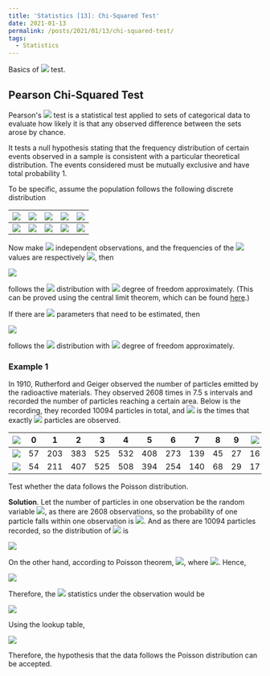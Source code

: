 ```yaml
---
title: 'Statistics [13]: Chi-Squared Test'
date: 2021-01-13
permalink: /posts/2021/01/13/chi-squared-test/
tags:
  - Statistics
---
```


Basics of <img src="https://render.githubusercontent.com/render/math?math=\chi^2"> test.

## Pearson Chi-Squared Test
Pearson's <img src="https://render.githubusercontent.com/render/math?math=\chi^2"> test is a statistical test applied to sets of categorical data to evaluate how likely it is that any observed difference between the sets arose by chance.

It tests a null hypothesis stating that the frequency distribution of certain events observed in a sample is consistent with a particular theoretical distribution. The events considered must be mutually exclusive and have total probability 1.

To be specific, assume the population follows the following discrete distribution

| <img src="https://render.githubusercontent.com/render/math?math=X"> | <img src="https://render.githubusercontent.com/render/math?math=x_1">  | <img src="https://render.githubusercontent.com/render/math?math=x_2">  | <img src="https://render.githubusercontent.com/render/math?math=\cdots">  | <img src="https://render.githubusercontent.com/render/math?math=x_k">  |
|---|---|---|---|---|
| <img src="https://render.githubusercontent.com/render/math?math=P"> | <img src="https://render.githubusercontent.com/render/math?math=p_1">  | <img src="https://render.githubusercontent.com/render/math?math=p_2">  | <img src="https://render.githubusercontent.com/render/math?math=\cdots">  | <img src="https://render.githubusercontent.com/render/math?math=p_k">  |

Now make <img src="https://render.githubusercontent.com/render/math?math=n"> independent observations, and the frequencies of the <img src="https://render.githubusercontent.com/render/math?math=k"> values are respectively <img src="https://render.githubusercontent.com/render/math?math=N_i (i=1,2,...,k">, then

<img src="https://render.githubusercontent.com/render/math?math=X = {\displaystyle \sum_{i=1}^k\dfrac{(N_i-np_i)^2}{np_i}}">

follows the <img src="https://render.githubusercontent.com/render/math?math=\chi^2"> distribution with <img src="https://render.githubusercontent.com/render/math?math=k-1"> degree of freedom approximately. (This can be proved using the central limit theorem, which can be found [here](https://en.wikipedia.org/wiki/Pearson%27s_chi-squared_test#Derivation).)

If there are <img src="https://render.githubusercontent.com/render/math?math=s"> parameters that need to be estimated, then 

<img src="https://render.githubusercontent.com/render/math?math=X = {\displaystyle \sum_{i=1}^k\dfrac{(N_i-np_i)^2}{np_i}}">

follows the <img src="https://render.githubusercontent.com/render/math?math=\chi^2"> distribution with <img src="https://render.githubusercontent.com/render/math?math=k-s-1"> degree of freedom approximately.

### Example 1
In 1910, Rutherford and Geiger observed the number of particles emitted by the radioactive materials. They observed 2608 times in 7.5 s intervals and recorded the number of particles reaching a certain area. Below is the recording, they recorded 10094 particles in total, and <img src="https://render.githubusercontent.com/render/math?math=n_k"> is the times that exactly <img src="https://render.githubusercontent.com/render/math?math=k"> particles are observed. 

| <img src="https://render.githubusercontent.com/render/math?math=k"> |  0 |  1  |  2  |  3  |  4  |  5  |  6  |  7  |  8 |  9 | <img src="https://render.githubusercontent.com/render/math?math=\geq 10"> |
|:-:|:--:|:---:|:---:|:---:|:---:|:---:|:---:|:---:|:--:|:--:|:--:|
| <img src="https://render.githubusercontent.com/render/math?math=n_k"> | 57 | 203 | 383 | 525 | 532 | 408 | 273 | 139 | 45 | 27 | 16 |
| <img src="https://render.githubusercontent.com/render/math?math=n\cdot \hat{p}_k"> | 54 | 211 | 407 | 525 | 508 | 394 | 254 | 140 | 68 | 29 | 17 |

Test whether the data follows the Poisson distribution.

__Solution__. Let the number of particles in one observation be the random variable <img src="https://render.githubusercontent.com/render/math?math=X">, as there are 2608 observations, so the probability of one particle falls within one observation is <img src="https://render.githubusercontent.com/render/math?math=\dfrac{1}{2608}">. And as there are 10094 particles recorded, so the distribution of <img src="https://render.githubusercontent.com/render/math?math=X"> is 

<img src="https://render.githubusercontent.com/render/math?math=X \sim B\left(10094, \dfrac{1}{2608}\right)">

On the other hand, according to Poisson theorem, <img src="https://render.githubusercontent.com/render/math?math=X\sim P(\hat{\lambda})">, where <img src="https://render.githubusercontent.com/render/math?math=\hat{\lambda} = \dfrac{10094}{2608} = 3.87">. Hence, 

<img src="https://render.githubusercontent.com/render/math?math=\hat{p}_i = \dfrac{\hat{\lambda}^i}{i!}e^{-\hat{\lambda}} (i=0,1,...,9),\hat{p}_{10} = 1 - \sum_{i=0}^{9}\hat{p}_i">

Therefore, the <img src="https://render.githubusercontent.com/render/math?math=\chi^2"> statistics under the observation would be 

<img src="https://render.githubusercontent.com/render/math?math=Y = {\displaystyle \sum_{i=0}^10\dfrac{(N_i-N\hat{p}_i)}{N\hat{p}_i}}=12.88">

Using the lookup table, 

<img src="https://render.githubusercontent.com/render/math?math=Y\sim \chi^2(9) \Rightarrow  p = P(Y > 12.88) > 0.1">

Therefore, the hypothesis that the data follows the Poisson distribution can be accepted.

